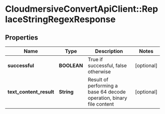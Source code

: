 # CloudmersiveConvertApiClient::ReplaceStringRegexResponse

## Properties
Name | Type | Description | Notes
------------ | ------------- | ------------- | -------------
**successful** | **BOOLEAN** | True if successful, false otherwise | [optional] 
**text_content_result** | **String** | Result of performing a base 64 decode operation, binary file content | [optional] 


